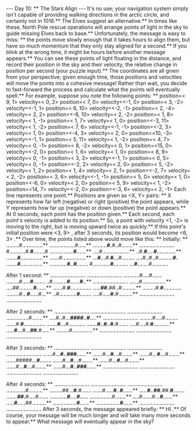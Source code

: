 --- Day 10: ** The Stars Align ---
It's no use; your navigation system simply isn't capable of providing
walking directions
in the arctic circle, and certainly not in 1018.**
The Elves suggest an alternative.** In times like these, North Pole rescue operations will arrange points of light in the sky to guide missing Elves back to base.** Unfortunately, the message is easy to miss: ** the points move slowly enough that it takes hours to align them, but have so much momentum that they only stay aligned for a second.** If you blink at the wrong time, it might be hours before another message appears.**
You can see these points of light floating in the distance, and record their position in the sky and their velocity, the relative change in position per second (your puzzle input).** The coordinates are all given from your perspective; given enough time, those positions and velocities will move the points into a cohesive message!
Rather than wait, you decide to fast-forward the process and calculate what the points will eventually spell.**
For example, suppose you note the following points: **
position=< 9,  1> velocity=< 0,  2>
position=< 7,  0> velocity=<-1,  0>
position=< 3, -2> velocity=<-1,  1>
position=< 6, 10> velocity=<-2, -1>
position=< 2, -4> velocity=< 2,  2>
position=<-6, 10> velocity=< 2, -2>
position=< 1,  8> velocity=< 1, -1>
position=< 1,  7> velocity=< 1,  0>
position=<-3, 11> velocity=< 1, -2>
position=< 7,  6> velocity=<-1, -1>
position=<-2,  3> velocity=< 1,  0>
position=<-4,  3> velocity=< 2,  0>
position=<10, -3> velocity=<-1,  1>
position=< 5, 11> velocity=< 1, -2>
position=< 4,  7> velocity=< 0, -1>
position=< 8, -2> velocity=< 0,  1>
position=<15,  0> velocity=<-2,  0>
position=< 1,  6> velocity=< 1,  0>
position=< 8,  9> velocity=< 0, -1>
position=< 3,  3> velocity=<-1,  1>
position=< 0,  5> velocity=< 0, -1>
position=<-2,  2> velocity=< 2,  0>
position=< 5, -2> velocity=< 1,  2>
position=< 1,  4> velocity=< 2,  1>
position=<-2,  7> velocity=< 2, -2>
position=< 3,  6> velocity=<-1, -1>
position=< 5,  0> velocity=< 1,  0>
position=<-6,  0> velocity=< 2,  0>
position=< 5,  9> velocity=< 1, -2>
position=<14,  7> velocity=<-2,  0>
position=<-3,  6> velocity=< 2, -1>
Each line represents one point.** Positions are given as
<X, Y>
pairs: ** X represents how far left (negative) or right (positive) the point appears, while Y represents how far up (negative) or down (positive) the point appears.**
At
0
seconds, each point has the position given.** Each second, each point's velocity is added to its position.** So, a point with velocity
<1, -2>
is moving to the right, but is moving upward twice as quickly.** If this point's initial position were
<3, 9>
, after
3
seconds, its position would become
<6, 3>
.**
Over time, the points listed above would move like this: **
Initially: **
.**.**.**.**.**.**.**.**#.**.**.**.**.**.**.**.**.**.**.**.**.**
.**.**.**.**.**.**.**.**.**.**.**.**.**.**.**.**#.**.**.**.**.**
.**.**.**.**.**.**.**.**.**#.**#.**.**#.**.**.**.**.**.**.**
.**.**.**.**.**.**.**.**.**.**.**.**.**.**.**.**.**.**.**.**.**.**
#.**.**.**.**.**.**.**.**.**.**#.**#.**.**.**.**.**.**.**#
.**.**.**.**.**.**.**.**.**.**.**.**.**.**.**#.**.**.**.**.**.**
.**.**.**.**#.**.**.**.**.**.**.**.**.**.**.**.**.**.**.**.**.**
.**.**#.**#.**.**.**.**#.**.**.**.**.**.**.**.**.**.**.**.**
.**.**.**.**.**.**.**#.**.**.**.**.**.**.**.**.**.**.**.**.**.**
.**.**.**.**.**.**#.**.**.**.**.**.**.**.**.**.**.**.**.**.**.**
.**.**.**#.**.**.**#.**#.**.**.**#.**.**.**.**.**.**.**.**
.**.**.**.**#.**.**#.**.**#.**.**.**.**.**.**.**.**.**#.**
.**.**.**.**.**.**.**#.**.**.**.**.**.**.**.**.**.**.**.**.**.**
.**.**.**.**.**.**.**.**.**.**.**#.**.**#.**.**.**.**.**.**.**
#.**.**.**.**.**.**.**.**.**.**.**#.**.**.**.**.**.**.**.**.**
.**.**.**#.**.**.**.**.**.**.**#.**.**.**.**.**.**.**.**.**.**

After 1 second: **
.**.**.**.**.**.**.**.**.**.**.**.**.**.**.**.**.**.**.**.**.**.**
.**.**.**.**.**.**.**.**.**.**.**.**.**.**.**.**.**.**.**.**.**.**
.**.**.**.**.**.**.**.**.**.**#.**.**.**.**#.**.**.**.**.**.**
.**.**.**.**.**.**.**.**#.**.**.**.**.**#.**.**.**.**.**.**.**
.**.**#.**.**.**.**.**.**.**.**.**#.**.**.**.**.**.**#.**.**
.**.**.**.**.**.**.**.**.**.**.**.**.**.**.**.**.**.**.**.**.**.**
.**.**.**.**.**.**#.**.**.**.**.**.**.**.**.**.**.**.**.**.**.**
.**.**.**.**##.**.**.**.**.**.**.**.**.**#.**.**.**.**.**.**
.**.**.**.**.**.**#.**#.**.**.**.**.**.**.**.**.**.**.**.**.**
.**.**.**.**.**##.**##.**.**#.**.**.**.**.**.**.**.**.**
.**.**.**.**.**.**.**.**#.**#.**.**.**.**.**.**.**.**.**.**.**
.**.**.**.**.**.**.**.**#.**.**.**#.**.**.**.**.**#.**.**.**
.**.**#.**.**.**.**.**.**.**.**.**.**.**#.**.**.**.**.**.**.**
.**.**.**.**#.**.**.**.**.**#.**#.**.**.**.**.**.**.**.**.**
.**.**.**.**.**.**.**.**.**.**.**.**.**.**.**.**.**.**.**.**.**.**
.**.**.**.**.**.**.**.**.**.**.**.**.**.**.**.**.**.**.**.**.**.**

After 2 seconds: **
.**.**.**.**.**.**.**.**.**.**.**.**.**.**.**.**.**.**.**.**.**.**
.**.**.**.**.**.**.**.**.**.**.**.**.**.**.**.**.**.**.**.**.**.**
.**.**.**.**.**.**.**.**.**.**.**.**.**.**.**.**.**.**.**.**.**.**
.**.**.**.**.**.**.**.**.**.**.**.**.**.**#.**.**.**.**.**.**.**
.**.**.**.**#.**.**#.**.**.**####.**.**#.**.**.**.**
.**.**.**.**.**.**.**.**.**.**.**.**.**.**.**.**.**.**.**.**.**.**
.**.**.**.**.**.**.**.**#.**.**.**.**#.**.**.**.**.**.**.**.**
.**.**.**.**.**.**#.**#.**.**.**.**.**.**.**.**.**.**.**.**.**
.**.**.**.**.**.**.**#.**.**.**#.**.**.**.**.**.**.**.**.**.**
.**.**.**.**.**.**.**#.**.**#.**.**#.**#.**.**.**.**.**.**
.**.**.**.**#.**.**.**.**#.**#.**.**.**.**.**.**.**.**.**.**
.**.**.**.**.**#.**.**.**#.**.**.**##.**#.**.**.**.**.**
.**.**.**.**.**.**.**.**#.**.**.**.**.**.**.**.**.**.**.**.**.**
.**.**.**.**.**.**.**.**.**.**.**.**.**.**.**.**.**.**.**.**.**.**
.**.**.**.**.**.**.**.**.**.**.**.**.**.**.**.**.**.**.**.**.**.**
.**.**.**.**.**.**.**.**.**.**.**.**.**.**.**.**.**.**.**.**.**.**

After 3 seconds: **
.**.**.**.**.**.**.**.**.**.**.**.**.**.**.**.**.**.**.**.**.**.**
.**.**.**.**.**.**.**.**.**.**.**.**.**.**.**.**.**.**.**.**.**.**
.**.**.**.**.**.**.**.**.**.**.**.**.**.**.**.**.**.**.**.**.**.**
.**.**.**.**.**.**.**.**.**.**.**.**.**.**.**.**.**.**.**.**.**.**
.**.**.**.**.**.**#.**.**.**#.**.**###.**.**.**.**.**.**
.**.**.**.**.**.**#.**.**.**#.**.**.**#.**.**.**.**.**.**.**
.**.**.**.**.**.**#.**.**.**#.**.**.**#.**.**.**.**.**.**.**
.**.**.**.**.**.**#####.**.**.**#.**.**.**.**.**.**.**
.**.**.**.**.**.**#.**.**.**#.**.**.**#.**.**.**.**.**.**.**
.**.**.**.**.**.**#.**.**.**#.**.**.**#.**.**.**.**.**.**.**
.**.**.**.**.**.**#.**.**.**#.**.**.**#.**.**.**.**.**.**.**
.**.**.**.**.**.**#.**.**.**#.**.**###.**.**.**.**.**.**
.**.**.**.**.**.**.**.**.**.**.**.**.**.**.**.**.**.**.**.**.**.**
.**.**.**.**.**.**.**.**.**.**.**.**.**.**.**.**.**.**.**.**.**.**
.**.**.**.**.**.**.**.**.**.**.**.**.**.**.**.**.**.**.**.**.**.**
.**.**.**.**.**.**.**.**.**.**.**.**.**.**.**.**.**.**.**.**.**.**

After 4 seconds: **
.**.**.**.**.**.**.**.**.**.**.**.**.**.**.**.**.**.**.**.**.**.**
.**.**.**.**.**.**.**.**.**.**.**.**.**.**.**.**.**.**.**.**.**.**
.**.**.**.**.**.**.**.**.**.**.**.**.**.**.**.**.**.**.**.**.**.**
.**.**.**.**.**.**.**.**.**.**.**.**#.**.**.**.**.**.**.**.**.**
.**.**.**.**.**.**.**.**##.**.**.**#.**#.**.**.**.**.**.**
.**.**.**.**.**.**#.**.**.**.**.**#.**.**#.**.**.**.**.**.**
.**.**.**.**.**#.**.**##.**##.**#.**.**.**.**.**.**.**
.**.**.**.**.**.**.**##.**#.**.**.**.**#.**.**.**.**.**.**
.**.**.**.**.**.**.**.**.**.**.**#.**.**.**.**#.**.**.**.**.**
.**.**.**.**.**.**.**.**.**.**.**.**.**.**#.**.**.**.**.**.**.**
.**.**.**.**#.**.**.**.**.**.**#.**.**.**#.**.**.**.**.**.**
.**.**.**.**.**#.**.**.**.**.**##.**.**.**.**.**.**.**.**.**
.**.**.**.**.**.**.**.**.**.**.**.**.**.**.**#.**.**.**.**.**.**
.**.**.**.**.**.**.**.**.**.**.**.**.**.**.**#.**.**.**.**.**.**
.**.**.**.**.**.**.**.**.**.**.**.**.**.**.**.**.**.**.**.**.**.**
.**.**.**.**.**.**.**.**.**.**.**.**.**.**.**.**.**.**.**.**.**.**
After 3 seconds, the message appeared briefly: **
HI
.** Of course, your message will be much longer and will take many more seconds to appear.**
What message will eventually appear in the sky?
